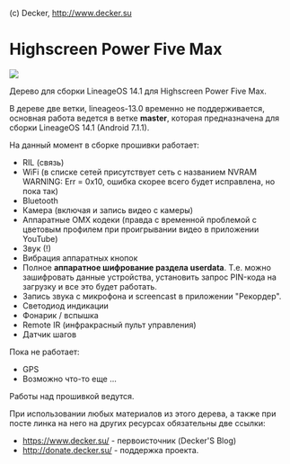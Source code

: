 (c) Decker, http://www.decker.su

# Highscreen Power Five Max

![](https://3.bp.blogspot.com/-beayt9o83QA/WKoDpc1PFoI/AAAAAAAAL-U/8NskvXvUNtI6ONDwmmB8jCojRD_XqGn6wCLcB/s1600/lineage_os_decker_su_478x269.jpg) 

Дерево для сборки LineageOS 14.1 для Highscreen Power Five Max.

В дереве две ветки, lineageos-13.0 временно не поддерживается, основная работа ведется в ветке **master**, которая предназначена для сборки LineageOS 14.1 (Android 7.1.1).

На данный момент в сборке прошивки работает:

* RIL (связь)
* WiFi (в списке сетей присутствует сеть с названием NVRAM WARNING: Err = 0x10, ошибка скорее всего будет исправлена, но пока так)
* Bluetooth
* Камера (включая и запись видео с камеры)
* Аппаратные OMX кодеки (правда с временной проблемой с цветовым профилем при проигрывании видео в приложении YouTube)
* Звук (!)
* Вибрация аппаратных кнопок
* Полное **аппаратное шифрование раздела userdata**. Т.е. можно зашифровать данные устройства, установить запрос PIN-кода на загрузку и все это будет работать.
* Запись звука с микрофона и screencast в приложении "Рекордер".
* Светодиод индикации
* Фонарик / вспышка
* Remote IR (инфракрасный пульт управления)
* Датчик шагов

Пока не работает:

* GPS 
* Возможно что-то еще ... 

Работы над прошивкой ведутся.

При использовании любых материалов из этого дерева, а также при посте линка на него на других ресурсах обязательны две ссылки:

* https://www.decker.su/ - первоисточник (Decker'S Blog)
* http://donate.decker.su/ - поддержка проекта.